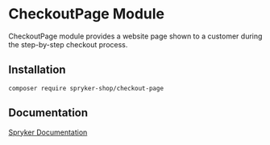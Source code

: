 # CheckoutPage Module

CheckoutPage module provides a website page shown to a customer during the step-by-step checkout process.

## Installation

```
composer require spryker-shop/checkout-page
```

## Documentation

[Spryker Documentation](https://academy.spryker.com)
